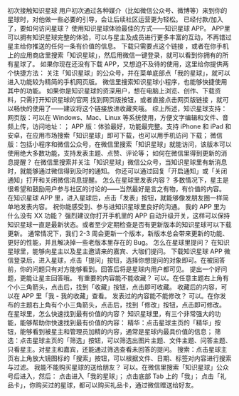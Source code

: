 初次接触知识星球
用户初次通过各种媒介（比如微信公众号、微博等）来到你的星球时，对他做一些必要的引导，会让后续社区运营更为轻松。
已经付款/加入了，要如何访问星球？
使用知识星球体验最佳的方式——知识星球 APP。
APP里可以拥有知识星球完整的体验，可以与星主及成员进行更多丰富的互动，不再错过星主给你推送的任何一条有价值的信息。
下载只需要点这个链接 ，或者在你手机上的应用商店里搜索「知识星球」，然后用微信一键登录，就可以看到你拥有的所有星球了。
如果你现在还没有下载 APP，又想迫不及待的使用，这里给你提供两个快捷方法：
关注「知识星球」的公众号，并在菜单底部点「我的星球」，就可以进入功能较为精简的手机网页版。
微信里搜索知识星球小程序，也能够快捷使用其中的功能。
如果你是知识星球的资深用户，想在电脑上浏览、创作、下载资料，只需打开知识星球的官网  找到网页版按钮，或者直接点击网页版链接 ，就可以畅快的使用了——建议将这个链接放进收藏夹哦。
综上所述，知识星球支持：
网页版：可以在 Windows、Mac、Linux 等系统使用，方便文字编辑和文件、音频上传，访问地址：；
APP 版：体验最好，功能最完整。支持 iPhone 和 iPad 和安卓，在应用市场搜索「知识星球」即可下载，也可以用手机访问 下载；
微信版：包括小程序和微信公众号，在微信里搜索「知识星球」就能访问，该版本可以使用绝大多数功能，支持发表主题、点赞、评论等；
如何在微信里得到更新的消息提醒？
在微信里搜索并关注「知识星球」微信公众号，当知识星球里有新消息时，就能够通过微信得到及时的通知。
你还可以通过回复「开启通知」或「关闭通知」打开和关闭微信消息提醒。
怎么在星球里发表内容？
多数情况下，星主是很希望和鼓励用户参与社区的讨论的——当然最好是言之有物，有价值的内容。
在知识星球 APP 里，进入星球后，点击「发表」按钮，就能够像发朋友圈一样简单地发表内容。
祝你能感受到、参与进知识星球里良好的沟通。
我的 APP 里为什么没有 XX 功能？
强烈建议你打开手机里的 APP 自动升级开关，这样可以保持知识星球一直是最新状态。或者至少定期检查是否有更新版本的知识星球可以下载更新。
通常情况下，我们 2-3 周会更新一个版本，新版本总会带来更新的功能、更好的性能，并且解决掉一些老版本里存在的 Bug。
怎么在星球里提问？
在知识星球里，能够向星主以及星主邀请来的嘉宾、大咖们提问。
下载知识星球 APP 微信登录后，进入星球，点击「提问」按钮，选择你想提问的对象即可。在被回答前，你的问题只有对方能够看到。回答后将是星球内用户都可见。
提出一个好问题，更能让星主回答哦。
有重要的内容能不能收藏？
可以。在任意主题右上角有个小三角箭头，点击后，找到「收藏」按钮，点击即可收藏。
收藏后的内容，可以在 APP 里「我 - 我的收藏」查看。
发表过的内容能不能修改？
可以。在你发布的主题右上角有个小三角箭头，点击后，找到「修改」按钮，点击即可修改。
在星球里，怎么快速找到最有价值的内容？
知识星球里，有三个非常强大的功能，能够帮助你快速找到最有价值的内容：
精华：点击星球主页的「精华」按钮，能够看到被星主和管理员加精的内容，通常是星球内最具价值的信息；
筛选：点击星球主页的「筛选」按钮，可以筛选出图片主题、文件主题、问答主题、只看星主。对星主和嘉宾，还能通过筛选查看未回答的提问。
搜索：点击星球主页右上角放大镜图标的「搜索」按钮，可以根据文件、日期、标签对内容进行搜索与过滤。
我能不能购买星球的送给朋友？
可以。在微信里搜索「知识星球」公众号后进入，然后：
点击进入「我的星球」；
点击底部 Tab 上的「我」；
点击「礼品卡」，你购买过的星球，都可以购买礼品卡，通过微信赠送给好友。